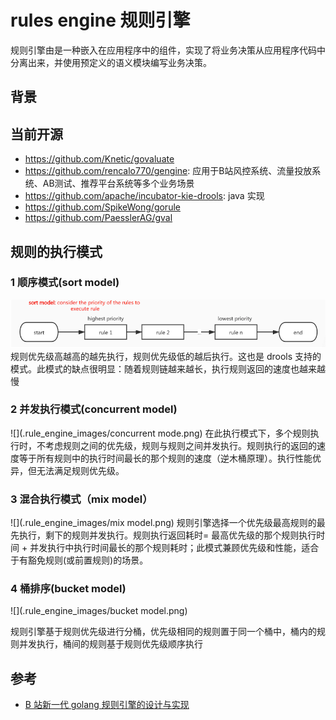 # rules engine 规则引擎

规则引擎由是一种嵌入在应用程序中的组件，实现了将业务决策从应用程序代码中分离出来，并使用预定义的语义模块编写业务决策。



## 背景 



## 当前开源

- https://github.com/Knetic/govaluate
- https://github.com/rencalo770/gengine: 应用于B站风控系统、流量投放系统、AB测试、推荐平台系统等多个业务场景
- https://github.com/apache/incubator-kie-drools: java 实现
- https://github.com/SpikeWong/gorule
- https://github.com/PaesslerAG/gval


## 规则的执行模式


### 1 顺序模式(sort model)
![](.rule_engine_images/sort_model.png)
规则优先级高越高的越先执行，规则优先级低的越后执行。这也是 drools 支持的模式。此模式的缺点很明显：随着规则链越来越长，执行规则返回的速度也越来越慢


### 2 并发执行模式(concurrent model)
![](.rule_engine_images/concurrent mode.png)
在此执行模式下，多个规则执行时，不考虑规则之间的优先级，规则与规则之间并发执行。规则执行的返回的速度等于所有规则中的执行时间最长的那个规则的速度（逆木桶原理）。执行性能优异，但无法满足规则优先级。


### 3 混合执行模式（mix model）
![](.rule_engine_images/mix model.png)
规则引擎选择一个优先级最高规则的最先执行，剩下的规则并发执行。规则执行返回耗时= 最高优先级的那个规则执行时间 + 并发执行中执行时间最长的那个规则耗时；此模式兼顾优先级和性能，适合于有豁免规则(或前置规则)的场景。


### 4 桶排序(bucket model)
![](.rule_engine_images/bucket model.png)

规则引擎基于规则优先级进行分桶，优先级相同的规则置于同一个桶中，桶内的规则并发执行，桶间的规则基于规则优先级顺序执行


## 参考

- [B 站新一代 golang 规则引擎的设计与实现](https://xie.infoq.cn/article/40bfff1fbca1867991a1453ac)